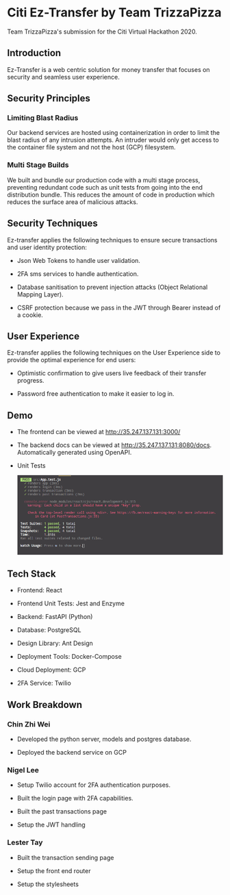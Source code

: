 # Citi Ez-Transfer by Team TrizzaPizza

Team TrizzaPizza's submission for the Citi Virtual Hackathon 2020.

## Introduction

Ez-Transfer is a web centric solution for money transfer that focuses on security and seamless user experience.

## Security Principles

### Limiting Blast Radius

Our backend services are hosted using containerization in order to limit the blast radius of any intrusion attempts. An intruder would only get access to the container file system and not the host (GCP) filesystem.

### Multi Stage Builds

We built and bundle our production code with a multi stage process, preventing redundant code such as unit tests from going into the end distribution bundle. This reduces the amount of code in production which reduces the surface area of malicious attacks.

## Security Techniques

Ez-transfer applies the following techniques to ensure secure transactions and user identity protection:

-   Json Web Tokens to handle user validation.

-   2FA sms services to handle authentication.

-   Database sanitisation to prevent injection attacks (Object Relational Mapping Layer).

-   CSRF protection because we pass in the JWT through Bearer instead of a cookie.

## User Experience

Ez-transfer applies the following techniques on the User Experience side to provide the optimal experience for end users:

-   Optimistic confirmation to give users live feedback of their transfer progress.

-   Password free authentication to make it easier to log in.

## Demo

-   The frontend can be viewed at http://35.247.137.131:3000/

-   The backend docs can be viewed at http://35.247.137.131:8080/docs. Automatically generated using OpenAPI.

-   Unit Tests

    ![Unit Tests](./unit_test.png)

## Tech Stack

-   Frontend: React

-   Frontend Unit Tests: Jest and Enzyme

-   Backend: FastAPI (Python)

-   Database: PostgreSQL

-   Design Library: Ant Design

-   Deployment Tools: Docker-Compose

-   Cloud Deployment: GCP

-   2FA Service: Twilio

## Work Breakdown

### Chin Zhi Wei

-   Developed the python server, models and postgres database.

-   Deployed the backend service on GCP

### Nigel Lee

-   Setup Twilio account for 2FA authentication purposes.

-   Built the login page with 2FA capabilities.

-   Built the past transactions page

-   Setup the JWT handling

### Lester Tay

-   Built the transaction sending page

-   Setup the front end router

-   Setup the stylesheets
